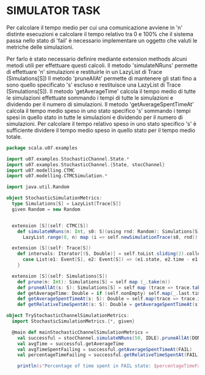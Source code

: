 # SIMULATOR TASK
Per calcolare il tempo medio per cui una comunicazione avviene in 'n' distinte esecuzioni e calcolare il tempo relativo
tra 0 e 100% che il sistema passa nello stato di 'fail' è necessario implementare un oggetto che valuti le metriche
delle simulazioni.

Per farlo è stato necessario definire mediante extension methods alcuni metodi utili per effettuare questi calcoli.
Il metodo 'simulateNRuns' permette di effettuare 'n' simulazioni e restituirle in un LazyList di Trace (Simulations[S])
Il metodo 'pruneAllAt' permette di mantenere gli stati fino a sono quello specificato 's' escluso e restituisce una
LazyList di Trace (Simulations[S]).
Il metodo 'getAverageTime' calcola il tempo medio di tutte le simulazioni effettuate sommando i tempi di tutte le
simulazioni e dividendo per il numero di simulazioni.
Il metodo 'getAverageSpentTimeAt' calcola il tempo medio speso in uno stato specifico 's' sommando i tempi spesi
in quello stato in tutte le simulazioni e dividendo per il numero di simulazioni.
Per calcolare il tempo relativo speso in uno stato specifico 's' è sufficiente dividere il tempo medio speso
in quello stato per il tempo medio totale.

```scala 3
package scala.u07.examples

import u07.examples.StochasticChannel.State.*
import u07.examples.StochasticChannel.{State, stocChannel}
import u07.modelling.CTMC
import u07.modelling.CTMCSimulation.*

import java.util.Random

object StochasticSimulationMetrics:
  type Simulations[S] = LazyList[Trace[S]]
  given Random = new Random


  extension [S](self: CTMC[S])
    def simulateNRuns(n: Int, s0: S)(using rnd: Random): Simulations[S] =
      LazyList.range(0, n) map (i => self.newSimulationTrace(s0, rnd))

  extension [S](self: Trace[S])
    def intervals: Iterator[(S, Double)] = self.toList.sliding(2).collect {
      case List(e1: Event[S], e2: Event[S]) => (e1.state, e2.time - e1.time)
    }

  extension [S](self: Simulations[S])
    def prune(n: Int): Simulations[S] = self map (_.take(n))
    def pruneAllAt(s: S): Simulations[S] = self map (trace => trace.takeWhile(_.state != s))
    def getAverageTime: Double = if (self.nonEmpty) self.map(_.last.time).sum / self.size else 0.0
    def getAverageSpentTimeAt(s: S): Double = self.map(trace => trace.intervals.collect { case (`s`, t) => t }.sum).sum / self.size
    def getRelativeTimeSpentAt(s: S): Double = getAverageSpentTimeAt(s) / self.getAverageTime

object TryStochasticChannelSimulationMetrics:
  import StochasticSimulationMetrics.{*, given}

  @main def mainStochasticChannelSimulationMetrics =
    val successful = stocChannel.simulateNRuns(50, IDLE).pruneAllAt(DONE)
    val avgTime = successful.getAverageTime
    val avgTimeSpentFailing = successful.getAverageSpentTimeAt(FAIL)
    val percentageTimeFailing = successful.getRelativeTimeSpentAt(FAIL) * 100

    println(s"Percentage of time spent in FAIL state: $percentageTimeFailing % ($avgTimeSpentFailing s / $avgTime s)")
```
